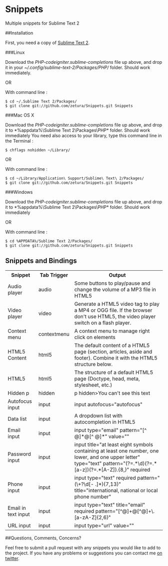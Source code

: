 Snippets
========

Multiple snippets for Sublime Text 2

##Installation

First, you need a copy of [Sublime Text 2].

###Linux

Download the *PHP-codeigniter.sublime-completions* file up above, and drop it in your *~/.config/sublime-text-2/Packages/PHP/* folder. Should work immediately.

OR

With command line :

    $ cd ~/.Sublime Text 2/Packages/
    $ git clone git://github.com/zetura/Snippets.git Snippets

###Mac OS X

Download the *PHP-codeigniter.sublime-completions* file up above, and drop it to *%appdata%\Sublime Text 2\Packages\PHP\* folder. Should work immediately
You need also access to your library, type this command line in the Terminal :

    $ chflags nohidden ~/Library/

OR

With command line :

    $ cd ~/Library/Application\ Support/Sublime\ Text\ 2/Packages/
    $ git clone git://github.com/zetura/Snippets.git Snippets

###Windows

Download the *PHP-codeigniter.sublime-completions* file up above, and drop it to *%appdata%\Sublime Text 2\Packages\PHP\* folder. Should work immediately

OR

With command line :

    $ cd %APPDATA%/Sublime Text 2/Packages/
    $ git clone git://github.com/zetura/Snippets.git Snippets

## Snippets and Bindings

<table>
  <tr>
    <th>Snippet</th>
    <th>Tab Trigger</th>
    <th>Output</th>
  </tr>
  <tr>
    <td>Audio player</td>
    <td>audio</td>
    <td>Some buttons to play/pause and change the volume of a MP3 file in HTML5</td>
  </tr>
  <tr>
    <td>Video player</td>
    <td>video</td>
    <td>Generate a HTML5 video tag to play a MP4 or OGG file. If the browser don't use HTML5, the video player switch on a flash player.</td>
  </tr>
  <tr>
    <td>Context menu</td>
    <td>contextmenu</td>
    <td>A context menu to manage right click on elements</td>
  </tr>
  <tr>
    <td>HTML5 Content</td>
    <td>html5</td>
    <td>The default content of a HTML5 page (section, articles, aside and footer). Combine it with the HTML5 structure below.</td>
  </tr>
  <tr>
    <td>HTML5</td>
    <td>html5</td>
    <td>The structure of a default HTML5 page (Doctype, head, meta, stylesheet, etc.)</td>
  </tr>
  <tr>
    <td>Hidden p</td>
    <td>hidden</td>
    <td>p hidden>You can't see this text</p</td>
  </tr>
  <tr>
    <td>Autofocus input</td>
    <td>input</td>
    <td>input autofocus="autofocus"</td>
  </tr>
  <tr>
    <td>Data list</td>
    <td>input</td>
    <td>A dropdown list with autocompletion in HTML5</td>
  </tr>
  <tr>
    <td>Email input</td>
    <td>input</td>
    <td>input type="email" pattern="[^ @]*@[^ @]*" value=""</td>
  </tr>
  <tr>
    <td>Password input</td>
    <td>input</td>
    <td>input title="at least eight symbols containing at least one number, one lower, and one upper letter" type="text" pattern="(?=.*\d)(?=.*[a-z])(?=.*[A-Z]).{8,}" required</td>
  </tr>
  <tr>
    <td>Phone input</td>
    <td>input</td>
    <td>input type="text" required pattern="(\+?\d[- .]*){7,13}" title="international, national or local phone number"</td>
  </tr>
  <tr>
    <td>Email in text input</td>
    <td>input</td>
    <td>input type="text" title="email" required pattern="[^@]+@[^@]+\.[a-zA-Z]{2,6}"</td>
  </tr>
  <tr>
    <td>URL input</td>
    <td>input</td>
    <td>input type="url" value=""</td>
  </tr>
</table>

##Questions, Comments, Concerns?

Feel free to submit a pull request with any snippets you would like to add to the project. If you have any problems or suggestions you can contact me [on twitter](https://twitter.com/regislutter).

[Sublime Text 2]: http://www.sublimetext.com/2
